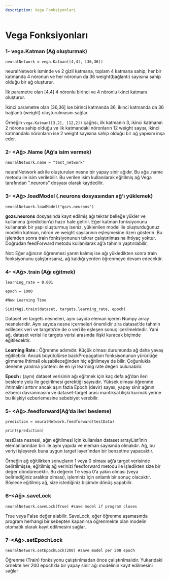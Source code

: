 ```yaml
---
description: Vega Fonksiyonları
---
```


# Vega Fonksiyonları

### **1- vega.Katman \(Ağ oluşturmak\)**

`neuralNetwork = vega.Katman([4,4], [36,36])`

neuralNetwork isminde ve 2 gizli katmana, toplam 4 katmana sahip, her bir katmanda 4 nöronun ve her nöronun da 36 weight\(bağlantı\) sayısına sahip olduğu bir ağ oluşturur.

İlk parametre olan \[4,4\] 4 nöronlu birinci ve 4 nöronlu ikinci katmanı oluşturur.

İkinci parametre olan \[36,36\] ise birinci katmanda 36, ikinci katmanda da 36 bağlantı \(weight\) oluşturulmasını sağlar.

Örneğin `vega.Katman([3,2], [12,2])` çağrısı, ilk katmanın 3, ikinci katmanın 2 nörona sahip olduğu ve ilk katmandaki nöronların 12 weight sayısı, ikinci katmandaki nöronların ise 2 weight sayısına sahip olduğu bir ağ yapısını inşa eder.

### **2- &lt;Ağ&gt;.Name \(Ağ’a isim vermek\)**

`neuralNetwork.name = "test_network"`

neuralNetwork adı ile oluşturulan nesne bir yapay sinir ağıdır. Bu ağa .name metodu ile isim verilebilir. Bu verilen isim kullanılarak eğitilmiş ağ Vega tarafından “.neurons” dosyası olarak kaydedilir.

### **3- &lt;Ağ&gt;.loadModel \(.neurons dosyasından ağ’ı yüklemek\)**

`neuralNetwork.loadModel("gozs.neurons")`

**gozs.neurons** dosyasında kayıt edilmiş ağı tekrar belleğe yükler ve kullanıma \(prediction’a\) hazır hale getirir. Eğer katman fonksiyonunu kullanarak bir yapı oluşturmuş iseniz, yüklenilen model ile oluşturduğunuz modelin katman, nöron ve weight sayılarının eşleşmesine özen gösterin. Bu işlemden sonra train fonksiyonunun tekrar çalıştırılmasına ihtiyaç yoktur. Doğrudan feedForward metodu kullanılarak ağ’a tahmin yaptırılabilir.

Not: Eğer ağınızın öğrenmesi yarım kalmış ise ağı yükledikten sonra train fonksiyonunu çalıştırırsanız, ağ kaldığı yerden öğrenmeye devam edecektir.

### **4- &lt;Ağ&gt;.train \(Ağı eğitmek\)**

`learning_rate = 0.001`

`epoch = 1000`

`#Now Learning Time`

`SinirAgi.train(dataset, targets,learning_rate, epoch)`

Dataset ve targets nesneleri, aynı sayıda eleman içeren Numpy array nesneleridir. Aynı sayıda nesne içermeleri önemlidir zira dataset’de tahmin edilecek veri ve targets’de de o veri ile eşleşen sonuç içerilmektedir. Yani ağ, dataset verisi ile targets verisi arasında ilişki kuracak biçimde eğitilecektir.

**Learning Rate :** Öğrenme adımıdır. Küçük olması durumunda ağ daha yavaş eğitilebilir. Ancak büyütülürse backPropagation fonksiyonunun yürürlüğe girmeme ihtimali oluşabileceğinden hiç eğitilmeye de bilir. Çoğunlukla deneme yanılma yöntemi ile en iyi learning rate değeri bulunabilir.

**Epoch :** \(aynı\) dataset verisinin ağı eğitmek için kaç defa ağ’dan ileri besleme yolu ile geçirilmesi gerektiği sayısıdır. Yüksek olması öğrenme ihtimalini arttırır ancak aşırı fazla Epoch \(devir\) sayısı, yapay sinir ağının ezberci davranmasını ve dataset-target arası mantıksal ilişki kurmak yerine bu ikişkiyi ezberlemesine sebebiyet verebilir.

### **5- &lt;Ağ&gt;.feedforward\(Ağ’da ileri besleme\)**

`prediction = neuralNetwork.feedforward(testData)`

`print(prediction)`

testData nesnesi, ağın eğitilmesi için kullanılan dataset arrayList’inin elemanlarından biri ile aynı yapıda ve eleman sayısında olmalıdır. Ağ, bu veriyi işleyerek buna uygun target layer’ından bir benzetme yapacaktır.

Örneğin ağ eğitilirken sonuçların 1 veya 0 olması ağ’a target verisinde belirtilmişse, eğitilmiş ağ verinizi feedforward metodu ile işledikten size bir değer döndürecektir. Bu değerin 1’e veya 0’a yakın olması \(veya belirlediğiniz aralıkta olması\), işleminiz için anlamlı bir sonuç olacaktır. Böylece eğitilmiş ağ, size istediğiniz biçimde dönüş yapabilir.

### **6-&lt;Ağ&gt;.saveLock**

`neuralNetwork.saveLock(True) #save model if program closes`

True veya False değer alabilir. SaveLock, eğer öğrenme aşamasında program herhangi bir sebepten kapanırsa öğrenmekte olan modelin otomatik olarak kayıt edilmesini sağlar.

### **7-&lt;Ağ&gt;.setEpochLock**

`neuralNetwork.setEpochLock(200) #save model per 200 epoch`

Öğrenme \(Train\) fonksiyonu çalıştırılmadan önce çalıştırılmalıdır. Yukarıdaki örnekte her 200 epoch’da bir yapay sinir ağı modelinin kayıt edilmesini sağlar

